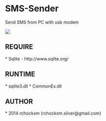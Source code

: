 SMS-Sender
==========

Send SMS from PC with usb modem

<img src="http://i.imgur.com/8sjZWqW.png" />

<h2><a name="require" class="anchor" href="#about"><span class="mini-icon mini-icon-link"></span></a>REQUIRE</h2>
* Sqlite - http://www.sqlite.org/

<h2><a name="runtime" class="anchor" href="#about"><span class="mini-icon mini-icon-link"></span></a>RUNTIME</h2>
* sqlite3.dll
* CommonEx.dll

<h2><a name="author" class="anchor" href="#author"><span class="mini-icon mini-icon-link"></span></a>AUTHOR</h2>
* 2014 rchockxm (rchockxm.silver@gmail.com)
